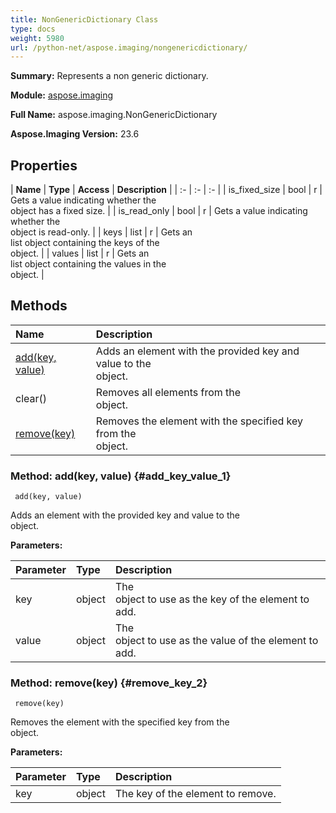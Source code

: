 ```yaml
---
title: NonGenericDictionary Class
type: docs
weight: 5980
url: /python-net/aspose.imaging/nongenericdictionary/
---
```


**Summary:** Represents a non generic dictionary.

**Module:** [aspose.imaging](/imaging/python-net/aspose.imaging/)

**Full Name:** aspose.imaging.NonGenericDictionary

**Aspose.Imaging Version:** 23.6

## **Properties**
| **Name** | **Type** | **Access** | **Description** |
| :- | :- | :- |
| is_fixed_size | bool | r | Gets a value indicating whether the <br/>             object has a fixed size. |
| is_read_only | bool | r | Gets a value indicating whether the <br/>             object is read-only. |
| keys | list | r | Gets an <br/>            list object containing the keys of the <br/>             object. |
| values | list | r | Gets an <br/>            list object containing the values in the <br/>             object. |
## **Methods**
| **Name** | **Description** |
| :- | :- |
| [add(key, value)](#add_key_value_1) | Adds an element with the provided key and value to the <br/>             object. |
| clear() | Removes all elements from the <br/>             object. |
| [remove(key)](#remove_key_2) | Removes the element with the specified key from the <br/>             object. |


### Method: add(key, value) {#add_key_value_1}


```
 add(key, value) 
```

Adds an element with the provided key and value to the <br/>             object.

**Parameters:**

| Parameter | Type | Description |
| :- | :- | :- |
| key | object | The <br/>            object to use as the key of the element to add. |
| value | object | The <br/>            object to use as the value of the element to add. |

### Method: remove(key) {#remove_key_2}


```
 remove(key) 
```

Removes the element with the specified key from the <br/>             object.

**Parameters:**

| Parameter | Type | Description |
| :- | :- | :- |
| key | object | The key of the element to remove. |

